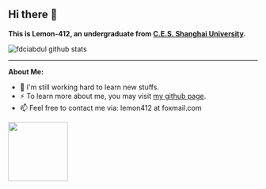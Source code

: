 ## Hi there 👋

**This is Lemon-412, an undergraduate from [C.E.S. Shanghai University](https://cs.shu.edu.cn/).**

![fdciabdul github stats](https://github-readme-stats.vercel.app/api?username=Lemon-412&show_icons=true&title_color=3ddbcf&icon_color=90da21&text_color=255085&bg_color=fff)



----



**About Me:**

- 👯  I'm still working hard to learn new stuffs. 
- ⚡ To learn more about me, you may visit [my github page](https://lemon-412.github.io/).
- 📫 Feel free to contact me via: lemon412 at foxmail.com



<img src="https://s1.ax1x.com/2020/09/07/wKB5id.jpg" height=120>